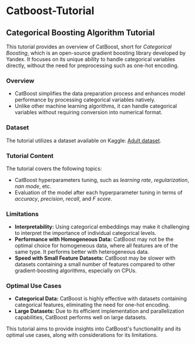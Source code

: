 # Catboost-Tutorial

## Categorical Boosting Algorithm Tutorial

This tutorial provides an overview of CatBoost, short for *Categorical Boosting*, which is an open-source gradient boosting library developed by Yandex. It focuses on its unique ability to handle categorical variables directly, without the need for preprocessing such as one-hot encoding. 

### Overview

- CatBoost simplifies the data preparation process and enhances model performance by processing categorical variables natively. 
- Unlike other machine learning algorithms, it can handle categorical variables without requiring conversion into numerical format.

### Dataset

The tutorial utilizes a dataset available on Kaggle: [Adult dataset](https://www.kaggle.com/code/prashant111/naive-bayes-classifier-in-python/input).

### Tutorial Content

The tutorial covers the following topics:

- CatBoost hyperparameters tuning, such as *learning rate*, *regularization*, *nan mode*, etc.
- Evaluation of the model after each hyperparameter tuning in terms of *accuracy*, *precision*, *recall*, and *F score*.

### Limitations

- **Interpretability:** Using categorical embeddings may make it challenging to interpret the importance of individual categorical levels.
- **Performance with Homogeneous Data:** CatBoost may not be the optimal choice for homogeneous data, where all features are of the same type. It performs better with heterogeneous data.
- **Speed with Small Feature Datasets:** CatBoost may be slower with datasets containing a small number of features compared to other gradient-boosting algorithms, especially on CPUs.

### Optimal Use Cases

- **Categorical Data:** CatBoost is highly effective with datasets containing categorical features, eliminating the need for one-hot encoding.
- **Large Datasets:** Due to its efficient implementation and parallelization capabilities, CatBoost performs well on large datasets.

This tutorial aims to provide insights into CatBoost's functionality and its optimal use cases, along with considerations for its limitations.




